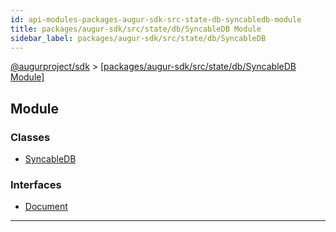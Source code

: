 ```yaml
---
id: api-modules-packages-augur-sdk-src-state-db-syncabledb-module
title: packages/augur-sdk/src/state/db/SyncableDB Module
sidebar_label: packages/augur-sdk/src/state/db/SyncableDB
---
```


[@augurproject/sdk](api-readme.md) > [[packages/augur-sdk/src/state/db/SyncableDB Module]](api-modules-packages-augur-sdk-src-state-db-syncabledb-module.md)

## Module

### Classes

* [SyncableDB](api-classes-packages-augur-sdk-src-state-db-syncabledb-syncabledb.md)

### Interfaces

* [Document](api-interfaces-packages-augur-sdk-src-state-db-syncabledb-document.md)

---

